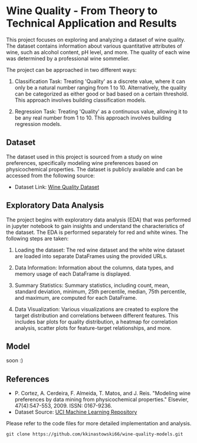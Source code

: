 # Wine Quality - From Theory to Technical Application and Results

This project focuses on exploring and analyzing a dataset of wine quality. The dataset contains information about various quantitative attributes of wine, such as alcohol content, pH level, and more. The quality of each wine was determined by a professional wine sommelier.

The project can be approached in two different ways:

1. Classification Task: Treating 'Quality' as a discrete value, where it can only be a natural number ranging from 1 to 10. Alternatively, the quality can be categorized as either good or bad based on a certain threshold. This approach involves building classification models.

2. Regression Task: Treating 'Quality' as a continuous value, allowing it to be any real number from 1 to 10. This approach involves building regression models.

## Dataset
The dataset used in this project is sourced from a study on wine preferences, specifically modeling wine preferences based on physicochemical properties. The dataset is publicly available and can be accessed from the following source:

- Dataset Link: [Wine Quality Dataset](https://archive.ics.uci.edu/ml/datasets/wine+quality)

## Exploratory Data Analysis
The project begins with exploratory data analysis (EDA) that was performed in jupyter notebook to gain insights and understand the characteristics of the dataset. The EDA is performed separately for red and white wines. The following steps are taken:

1. Loading the dataset: The red wine dataset and the white wine dataset are loaded into separate DataFrames using the provided URLs.

2. Data Information: Information about the columns, data types, and memory usage of each DataFrame is displayed.

3. Summary Statistics: Summary statistics, including count, mean, standard deviation, minimum, 25th percentile, median, 75th percentile, and maximum, are computed for each DataFrame.

4. Data Visualization: Various visualizations are created to explore the target distribution and correlations between different features. This includes bar plots for quality distribution, a heatmap for correlation analysis, scatter plots for feature-target relationships, and more.


## Model

soon :)

## References
- P. Cortez, A. Cerdeira, F. Almeida, T. Matos, and J. Reis. "Modeling wine preferences by data mining from physicochemical properties." Elsevier, 47(4):547-553, 2009. ISSN: 0167-9236.
- Dataset Source: [UCI Machine Learning Repository](https://archive.ics.uci.edu/ml/datasets/wine+quality)

Please refer to the code files for more detailed implementation and analysis.

```ssh
git clone https://github.com/kkinastowski66/wine-quality-models.git
```
